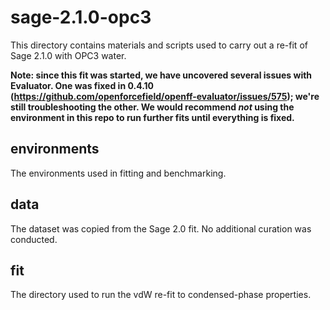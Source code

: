 # sage-2.1.0-opc3

This directory contains materials and scripts used to carry out a re-fit of Sage 2.1.0 with OPC3 water.

**Note: since this fit was started, we have uncovered several issues with Evaluator. One was fixed in 0.4.10 (https://github.com/openforcefield/openff-evaluator/issues/575); we're still troubleshooting the other. We would recommend *not* using the environment in this repo to run further fits until everything is fixed.**

## environments

The environments used in fitting and benchmarking.

## data

The dataset was copied from the Sage 2.0 fit. No additional curation was conducted.


## fit

The directory used to run the vdW re-fit to condensed-phase properties.
